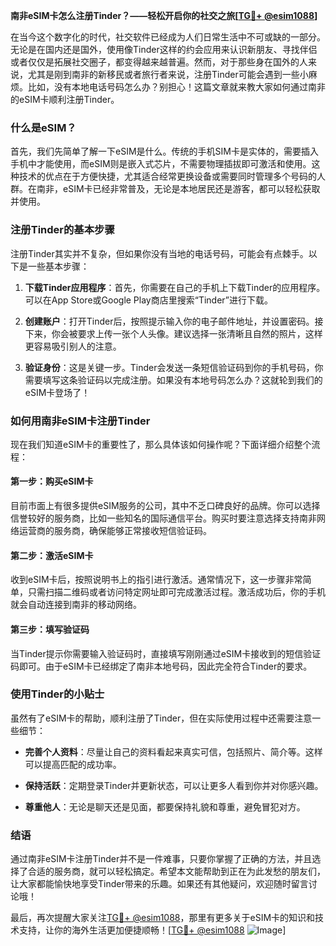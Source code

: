 **南非eSIM卡怎么注册Tinder？——轻松开启你的社交之旅[[TG💪+ @esim1088](https://t.me/s/esim1088)]**

在当今这个数字化的时代，社交软件已经成为人们日常生活中不可或缺的一部分。无论是在国内还是国外，使用像Tinder这样的约会应用来认识新朋友、寻找伴侣或者仅仅是拓展社交圈子，都变得越来越普遍。然而，对于那些身在国外的人来说，尤其是刚到南非的新移民或者旅行者来说，注册Tinder可能会遇到一些小麻烦。比如，没有本地电话号码怎么办？别担心！这篇文章就来教大家如何通过南非的eSIM卡顺利注册Tinder。

### 什么是eSIM？

首先，我们先简单了解一下eSIM是什么。传统的手机SIM卡是实体的，需要插入手机中才能使用，而eSIM则是嵌入式芯片，不需要物理插拔即可激活和使用。这种技术的优点在于方便快捷，尤其适合经常更换设备或需要同时管理多个号码的人群。在南非，eSIM卡已经非常普及，无论是本地居民还是游客，都可以轻松获取并使用。

### 注册Tinder的基本步骤

注册Tinder其实并不复杂，但如果你没有当地的电话号码，可能会有点棘手。以下是一些基本步骤：

1. **下载Tinder应用程序**：首先，你需要在自己的手机上下载Tinder的应用程序。可以在App Store或Google Play商店里搜索“Tinder”进行下载。
   
2. **创建账户**：打开Tinder后，按照提示输入你的电子邮件地址，并设置密码。接下来，你会被要求上传一张个人头像。建议选择一张清晰且自然的照片，这样更容易吸引别人的注意。

3. **验证身份**：这是关键一步。Tinder会发送一条短信验证码到你的手机号码，你需要填写这条验证码以完成注册。如果没有本地号码怎么办？这就轮到我们的eSIM卡登场了！

### 如何用南非eSIM卡注册Tinder

现在我们知道eSIM卡的重要性了，那么具体该如何操作呢？下面详细介绍整个流程：

#### 第一步：购买eSIM卡

目前市面上有很多提供eSIM服务的公司，其中不乏口碑良好的品牌。你可以选择信誉较好的服务商，比如一些知名的国际通信平台。购买时要注意选择支持南非网络运营商的服务商，确保能够正常接收短信验证码。

#### 第二步：激活eSIM卡

收到eSIM卡后，按照说明书上的指引进行激活。通常情况下，这一步骤非常简单，只需扫描二维码或者访问特定网址即可完成激活过程。激活成功后，你的手机就会自动连接到南非的移动网络。

#### 第三步：填写验证码

当Tinder提示你需要输入验证码时，直接填写刚刚通过eSIM卡接收到的短信验证码即可。由于eSIM卡已经绑定了南非本地号码，因此完全符合Tinder的要求。

### 使用Tinder的小贴士

虽然有了eSIM卡的帮助，顺利注册了Tinder，但在实际使用过程中还需要注意一些细节：

- **完善个人资料**：尽量让自己的资料看起来真实可信，包括照片、简介等。这样可以提高匹配的成功率。
  
- **保持活跃**：定期登录Tinder并更新状态，可以让更多人看到你并对你感兴趣。
  
- **尊重他人**：无论是聊天还是见面，都要保持礼貌和尊重，避免冒犯对方。

### 结语

通过南非eSIM卡注册Tinder并不是一件难事，只要你掌握了正确的方法，并且选择了合适的服务商，就可以轻松搞定。希望本文能帮助到正在为此发愁的朋友们，让大家都能愉快地享受Tinder带来的乐趣。如果还有其他疑问，欢迎随时留言讨论哦！

最后，再次提醒大家关注[TG💪+ @esim1088](https://t.me/s/esim1088)，那里有更多关于eSIM卡的知识和技术支持，让你的海外生活更加便捷顺畅！[[TG💪+ @esim1088](https://t.me/s/esim1088) ![Image](https://i.postimg.cc/4NQfJmqS/Snipaste-2025-05-13-00-14-12.png)]